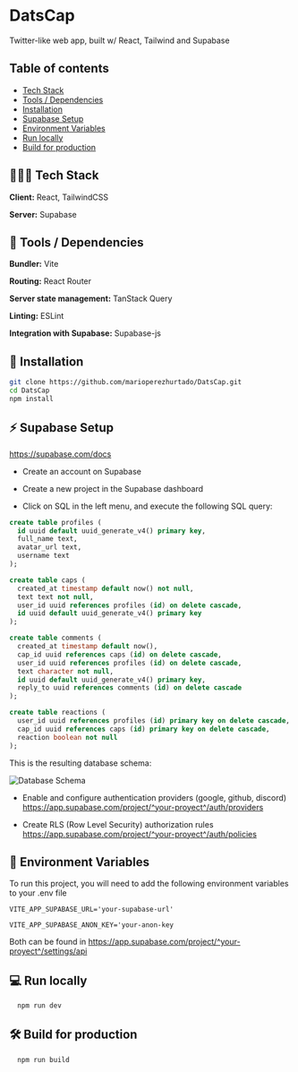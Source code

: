 # DatsCap

Twitter-like web app, built w/ React, Tailwind and Supabase

## Table of contents

- [Tech Stack](#-tech-stack)
- [Tools / Dependencies](#%EF%B8%8F-tools--dependencies)
- [Installation](#-installation)
- [Supabase Setup](#-supabase-setup)
- [Environment Variables](#-environment-variables)
- [Run locally](#-run-locally)
- [Build for production](#%EF%B8%8F-build-for-production)

## 🧑🏻‍💻 Tech Stack

**Client:** React, TailwindCSS

**Server:** Supabase

## 🔧 Tools / Dependencies

**Bundler:** Vite

**Routing:** React Router

**Server state management:** TanStack Query

**Linting:** ESLint

**Integration with Supabase:** Supabase-js

## 🚀 Installation

```bash
git clone https://github.com/marioperezhurtado/DatsCap.git
cd DatsCap
npm install
```

## ⚡ Supabase Setup

https://supabase.com/docs

- Create an account on Supabase

- Create a new project in the Supabase dashboard

- Click on SQL in the left menu, and execute the following SQL query:

```sql
create table profiles (
  id uuid default uuid_generate_v4() primary key,
  full_name text,
  avatar_url text,
  username text
);

create table caps (
  created_at timestamp default now() not null,
  text text not null,
  user_id uuid references profiles (id) on delete cascade,
  id uuid default uuid_generate_v4() primary key
);

create table comments (
  created_at timestamp default now(),
  cap_id uuid references caps (id) on delete cascade,
  user_id uuid references profiles (id) on delete cascade,
  text character not null,
  id uuid default uuid_generate_v4() primary key,
  reply_to uuid references comments (id) on delete cascade
);

create table reactions (
  user_id uuid references profiles (id) primary key on delete cascade,
  cap_id uuid references caps (id) primary key on delete cascade,
  reaction boolean not null
);
```

This is the resulting database schema:

![Database Schema]('./doc/db-schema.png')

- Enable and configure authentication providers (google, github, discord)
  https://app.supabase.com/project/^your-proyect^/auth/providers

- Create RLS (Row Level Security) authorization rules  
   https://app.supabase.com/project/^your-proyect^/auth/policies

## 💬 Environment Variables

To run this project, you will need to add the following environment variables to your .env file

`VITE_APP_SUPABASE_URL='your-supabase-url'`

`VITE_APP_SUPABASE_ANON_KEY='your-anon-key`

Both can be found in https://app.supabase.com/project/^your-proyect^/settings/api

## 💻 Run locally

```bash
  npm run dev
```

## 🛠️ Build for production

```bash
  npm run build
```
